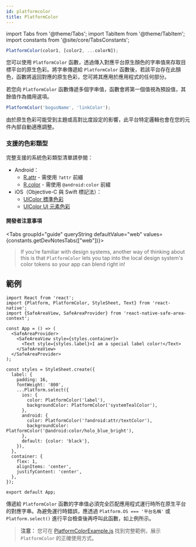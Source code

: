 ```yaml
---
id: platformcolor
title: PlatformColor
---
```


import Tabs from '@theme/Tabs'; import TabItem from '@theme/TabItem'; import constants from '@site/core/TabsConstants';

```js
PlatformColor(color1, [color2, ...colorN]);
```

您可以使用 `PlatformColor` 函數，透過傳入對應平台原生顏色的字串值來存取目標平台的原生色彩。將字串傳遞給 `PlatformColor` 函數後，若該平台存在此顏色，函數將返回對應的原生色彩，您可將其應用於應用程式的任何部分。

若您向 `PlatformColor` 函數傳遞多個字串值，函數會將第一個值視為預設值，其餘值作為備用選項。

```js
PlatformColor('bogusName', 'linkColor');
```

由於原生色彩可能受到主題或高對比度設定的影響，此平台特定邏輯也會在您的元件內部自動適應調整。

### 支援的色彩類型

完整支援的系統色彩類型清單請參閱：

- Android：
  - [R.attr](https://developer.android.com/reference/android/R.attr) - 需使用 `?attr` 前綴
  - [R.color](https://developer.android.com/reference/android/R.color) - 需使用 `@android:color` 前綴
- iOS（Objective-C 與 Swift 標記法）：
  - [UIColor 標準色彩](https://developer.apple.com/documentation/uikit/uicolor/standard_colors)
  - [UIColor UI 元素色彩](https://developer.apple.com/documentation/uikit/uicolor/ui_element_colors)

#### 開發者注意事項

<Tabs groupId="guide" queryString defaultValue="web" values={constants.getDevNotesTabs(["web"])}>

<TabItem value="web">

> If you’re familiar with design systems, another way of thinking about this is that `PlatformColor` lets you tap into the local design system's color tokens so your app can blend right in!

</TabItem>
</Tabs>

## 範例

```SnackPlayer name=PlatformColor%20Example&supportedPlatforms=android,ios
import React from 'react';
import {Platform, PlatformColor, StyleSheet, Text} from 'react-native';
import {SafeAreaView, SafeAreaProvider} from 'react-native-safe-area-context';

const App = () => (
  <SafeAreaProvider>
    <SafeAreaView style={styles.container}>
      <Text style={styles.label}>I am a special label color!</Text>
    </SafeAreaView>
  </SafeAreaProvider>
);

const styles = StyleSheet.create({
  label: {
    padding: 16,
    fontWeight: '800',
    ...Platform.select({
      ios: {
        color: PlatformColor('label'),
        backgroundColor: PlatformColor('systemTealColor'),
      },
      android: {
        color: PlatformColor('?android:attr/textColor'),
        backgroundColor: PlatformColor('@android:color/holo_blue_bright'),
      },
      default: {color: 'black'},
    }),
  },
  container: {
    flex: 1,
    alignItems: 'center',
    justifyContent: 'center',
  },
});

export default App;
```

傳遞給 `PlatformColor` 函數的字串值必須完全匹配應用程式運行時所在原生平台的對應字串。為避免運行時錯誤，應透過 `Platform.OS === '平台名稱'` 或 `Platform.select()` 進行平台檢查後再呼叫此函數，如上例所示。

> **注意：** 您可在 [PlatformColorExample.js](https://github.com/facebook/react-native/blob/main/packages/rn-tester/js/examples/PlatformColor/PlatformColorExample.js) 找到完整範例，展示 `PlatformColor` 的正確使用方式。
